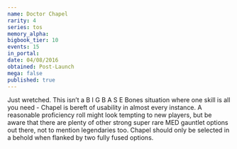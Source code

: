 ```yaml
---
name: Doctor Chapel
rarity: 4
series: tos
memory_alpha:
bigbook_tier: 10
events: 15
in_portal:
date: 04/08/2016
obtained: Post-Launch
mega: false
published: true
---
```


Just wretched. This isn’t a B I G B A S E Bones situation where one skill is all you need - Chapel is bereft of usability in almost every instance. A reasonable proficiency roll might look tempting to new players, but be aware that there are plenty of other strong super rare MED gauntlet options out there, not to mention legendaries too. Chapel should only be selected in a behold when flanked by two fully fused options.
